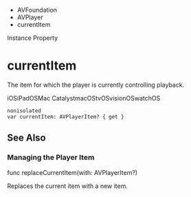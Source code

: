 

- AVFoundation
- AVPlayer
-  currentItem 

Instance Property

# currentItem

The item for which the player is currently controlling playback.

iOSiPadOSMac CatalystmacOStvOSvisionOSwatchOS

``` source
nonisolated
var currentItem: AVPlayerItem? { get }
```

## See Also

### Managing the Player Item

func replaceCurrentItem(with: AVPlayerItem?)

Replaces the current item with a new item.

